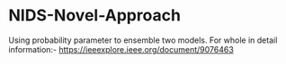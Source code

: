 # NIDS-Novel-Approach
Using probability parameter to ensemble two models.
For whole in detail information:-
https://ieeexplore.ieee.org/document/9076463

